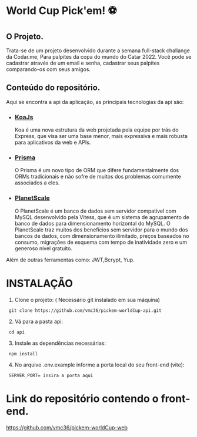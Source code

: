 # World Cup Pick'em! ⚽

## O Projeto.

Trata-se de um projeto desenvolvido durante a semana full-stack challange da Codar.me, Para palpites da copa do mundo do Catar 2022.
Você pode se cadastrar através de um email e senha, cadastrar seus palpites comparando-os com seus amigos.

## Conteúdo do repositório.

Aqui se encontra a api da aplicação, as principais tecnologias da api são:

- ### [KoaJs](https://koajs.com/)

  Koa é uma nova estrutura da web projetada pela equipe por trás do Express, que visa ser uma base menor, mais expressiva e mais robusta para aplicativos da web e APIs.

- ### [Prisma](https://www.prisma.io/)

  O Prisma é um novo tipo de ORM que difere fundamentalmente dos ORMs tradicionais e não sofre de muitos dos problemas comumente associados a eles.

- ### [PlanetScale](https://planetscale.com/)
  O PlanetScale é um banco de dados sem servidor compatível com MySQL desenvolvido pela Vitess, que é um sistema de agrupamento de banco de dados para dimensionamento horizontal do MySQL. O PlanetScale traz muitos dos benefícios sem servidor para o mundo dos bancos de dados, com dimensionamento ilimitado, preços baseados no consumo, migrações de esquema com tempo de inatividade zero e um generoso nível gratuito.

Além de outras ferramentas como: JWT,Bcrypt, Yup.

# INSTALAÇÃO

1. Clone o projeto: ( Necessário git instalado em sua máquina)

```
 git clone https://github.com/vmc36/pickem-worldCup-api.git
```

2. Vá para a pasta api:

```
 cd api
```

3. Instale as dependências necessárias:

```
 npm install
```

4.  No arquivo .env.example informe a porta local do seu front-end (vite):

```
 SERVER_PORT= insira a porta aqui
```

# Link do repositório contendo o front-end.

https://github.com/vmc36/pickem-worldCup-web
